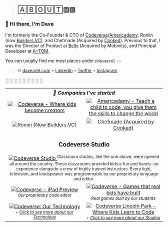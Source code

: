 > ## 🄰🄱🄾🅄🅃🅼🅴

### 👋 Hi there, I'm Dave 
<!--
**davearel/davearel** is a ✨ _special_ ✨ repository because its `README.md` (this file) appears on your GitHub profile.

Here are some ideas to get you started:

- 🔭 I’m currently working on ...
- 🌱 I’m currently learning ...
- 👯 I’m looking to collaborate on ...
- 🤔 I’m looking for help with ...
- 💬 Ask me about ...
- 📫 How to reach me: ...
- 😄 Pronouns: ...
- ⚡ Fun fact: ...
-->

I'm formerly the Co-Founder & CTO of [Codeverse](https://www.codeverse.com/)/[Americademy](https://www.americademy.com/), Roniin (now [Builders.VC](https://www.builders.vc/)), and Chefmade (Acquired by [Cooked](https://eatcooked.us/)). Previous to that, I was the Director of Product at [Belly](https://www.bellycard.com/) (Acquired by Mobivity), and Principal Developer at [A+TOM](https://www.theatomgroup.com/).

You can usually find me most places under `@davearel` —

> 🌐 [davearel.com](https://www.davearel.com/) •
[LinkedIn](https://www.linkedin.com/in/davearel/) •
[Twitter](https://twitter.com/davearel) •
[Instagram](https://www.instagram.com/davearel/)



░ ░ ░ ░ ░ ░ ░ ░ ░



<table >
  <body>
    <tr>
      <!-- Intro -->
      <th width="100%" colspan="2" align="center">
        <i>
          🌱 Companies I've started
        </i>
      </th>
    </tr>
    <tr>
      <!-- Codeverse -->
      <td width="50%" align="center">
        <a href="https://www.codeverse.com/">
          <img alt="Codeverse - Where kids become creators" src="https://user-images.githubusercontent.com/1096881/113418416-0e9f7300-938b-11eb-8cbb-8a38424d3960.png" />
          <!-- white bg:
          https://user-images.githubusercontent.com/1096881/113413882-45708b80-9381-11eb-9dd3-a8e8d19158e7.png -->
        </a>
      </td>
      <!-- Americademy -->
      <td width="50%" align="center">
        <a href="https://www.americademy.com/">
          <img alt="Americademy - Teach a child to code, you give them the skills to change the world" src="https://user-images.githubusercontent.com/1096881/113418415-0e9f7300-938b-11eb-8920-b472cb871e17.png" />
          <!-- white bg:
          https://user-images.githubusercontent.com/1096881/113413876-44d7f500-9381-11eb-8bfa-9e682fdba307.png -->
        </a>
      </td>
    </tr>
    <tr>
      <!-- Builders -->
      <td width="50%" align="center">
        <a href="https://builders.vc/">
          <img alt="Roniin (Now Builders.VC)" src="https://user-images.githubusercontent.com/1096881/113413883-45708b80-9381-11eb-97b3-01f77b944415.png" />
        </a>
      </td>
      <!-- Chefmade -->
      <td width="50%" align="center">
        <a href="https://eatcooked.us">
          <img alt="Chefmade (Acquired by Cooked)" src="https://user-images.githubusercontent.com/1096881/113413990-8668a000-9381-11eb-85da-599b3cbd6eea.png" />
        </a>
      </td>
    </tr>
    <!-- Codeverse Studio -->
    <tr>
      <td width="100%" align="center" colspan="2">
        <h3>Codeverse Studio</h3>
        <a href="https://www.codeverse.com">
          <img alt="Codeverse Studio" src="https://user-images.githubusercontent.com/1096881/113414794-6df98500-9383-11eb-8404-cd10fe70296b.png" />
        </a>
        <sup>Classroom studios, like the one above, were opened all around the country. These classrooms provided kids a fun and hands-on experience alongside a crew of highly trained instructors. Every light, television, and loudspeaker was programmable by our proprietary language and editor.</sup>
      </td>
    </tr>
    <tr>
      <!-- Codeverse - iPad -->
      <td width="50%" align="center">
        <a href="https://www.codeverse.com">
          <img alt="Codeverse - iPad Preview" src="https://user-images.githubusercontent.com/1096881/113414796-6e921b80-9383-11eb-876d-242455b12b77.png" />
        </a>
        <sup><i>Our proprietary code editor</i></sup>
      </td>
      <!-- Codeverse - Kids Games -->
      <td width="50%" align="center">
        <a href="https://www.codeverse.com">
          <img alt="Codeverse - Games that real kids have built" src="https://user-images.githubusercontent.com/1096881/113414798-6f2ab200-9383-11eb-9c18-1946fc3f549b.png" />
        </a>
        <sup><i>Real games built by our students</i></sup>
      </td>
    </tr>
    <tr>
      <!-- Codeverse - Technology Video -->
      <td width="50%" align="center">
        <a href="https://vimeo.com/250978108">
          <img alt="Codeverse: Our Technology" src="https://user-images.githubusercontent.com/1096881/113414800-6f2ab200-9383-11eb-86de-45096480ee5d.png" />
        </a>
        <sup><i>‣ <a href="https://vimeo.com/250978108">Click to see more about our Technology</a></i></sup>
      </td>
      <!-- Codeverse - Promo Video -->
      <td width="50%" align="center">
        <a href="https://vimeo.com/226689848">
          <img alt="Codeverse Lincoln Park - Where Kids Learn to Code" src="https://user-images.githubusercontent.com/1096881/113414801-6f2ab200-9383-11eb-801c-a23635a646bd.png" />
        </a>
        <sup><i>‣ <a href="https://vimeo.com/226689848">Click to see more about our Studios</a></i></sup>
      </td>
    </tr>
  </body>
</table>

